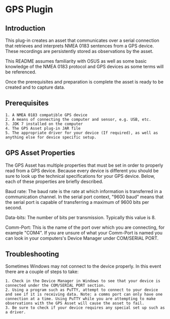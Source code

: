 <!--
==============================================================================
 This software is part of the Open Standard for Unattended Sensors (OSUS)
 reference implementation (OSUS-R).

 To the extent possible under law, the author(s) have dedicated all copyright
 and related and neighboring rights to this software to the public domain
 worldwide. This software is distributed without any warranty.

 You should have received a copy of the CC0 Public Domain Dedication along
 with this software. If not, see
 <http://creativecommons.org/publicdomain/zero/1.0/>.
==============================================================================
-->

# GPS Plugin

## Introduction
This plug-in creates an asset that communicates over a serial connection that retrieves and interprets NMEA 0183 sentences from a GPS device. These recordings are persistently stored as observations by the asset.

This README assumes familiarity with OSUS as well as some basic knowledge of the NMEA 0183 protocol and GPS devices as some terms will be referenced.

Once the prerequisites and preparation is complete the asset is ready to be created and to capture data.

## Prerequisites
    1. A NMEA 0183 compatible GPS device
    2. A means of connecting the computer and sensor, e.g. USB, etc.
    3. JDK 7 installed on the computer
    4. The GPS Asset plug-in JAR file
    5. The appropriate driver for your device (If required), as well as anything else for device specific setup.
    
## GPS Asset Properties
The GPS Asset has multiple properties that must be set in order to properly read from a GPS device. Because every device is different you should be sure to look up the technical specifications for your GPS device. Below, each of these properties are briefly described.

Baud rate: The baud rate is the rate at which information is transferred in a communication channel. In the serial port context, "9600 baud" means that the serial port is capable of transferring a maximum of 9600 bits per second.

Data-bits: The number of bits per transmission. Typically this value is 8.

Comm-Port: This is the name of the port over which you are connecting, for example "COM4". If you are unsure of what your Comm-Port is named you can look in your computers's Device Manager under COM/SERIAL PORT.

## Troubleshooting
Sometimes Windows may not connect to the device properly. In this event there are a couple of steps to take:

    1. Check in the Device Manager in Windows to see that your device is connected under the COM/SERIAL PORT section.
    2. Using a program such as PuTTY, attempt to connect to your device and see if it is receiving data. Note: a comms port can only have one connection at a time. Using PuTTY while you are attempting to make observations with the GPS Asset will cause the asset to fail.
    3. Be sure to check if your device requires any special set up such as a driver.
